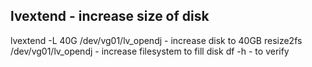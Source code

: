 ## lvextend - increase size of disk
lvextend -L 40G /dev/vg01/lv_opendj
	- increase disk to 40GB
resize2fs /dev/vg01/lv_opendj
	- increase filesystem to fill disk
df -h
	- to verify

